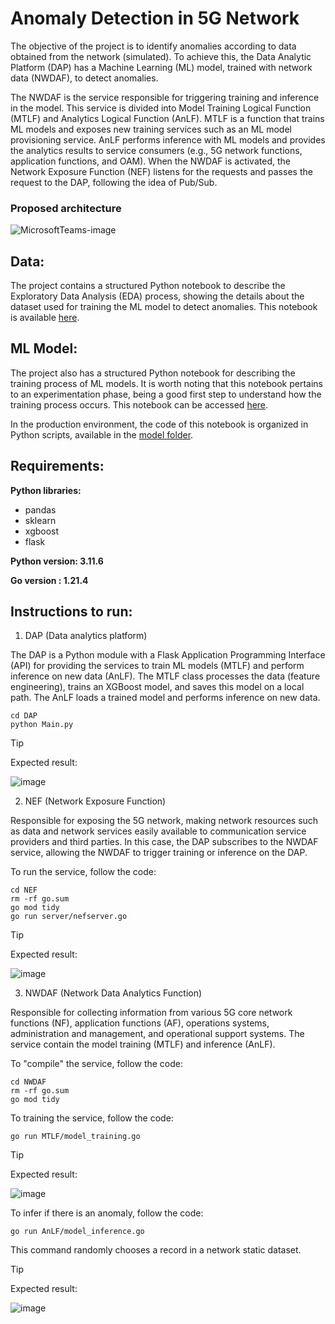 # Anomaly Detection in 5G Network 

The objective of the project is to identify anomalies according to data obtained from the network (simulated). To achieve this, the Data Analytic Platform (DAP) has a Machine Learning (ML) model, trained with network data (NWDAF), to detect anomalies. 

The NWDAF is the service responsible for triggering training and inference in the model. This service is divided into Model Training Logical Function (MTLF) and Analytics Logical Function (AnLF). MTLF is a function that trains ML models and exposes new training services such as an ML model provisioning service. AnLF performs inference with ML models and provides the analytics results to service consumers (e.g., 5G network functions, application functions, and OAM). When the NWDAF is activated, the Network Exposure Function (NEF) listens for the requests and passes the request to the DAP, following the idea of Pub/Sub.

### Proposed architecture

![MicrosoftTeams-image](https://github.com/luanlazz/nwdaf_model/assets/23390758/da50e0a6-683b-42df-8d3e-b81cb5ae54e3)

## Data:

The project contains a structured Python notebook to describe the Exploratory Data Analysis (EDA) process, showing the details about the dataset used for training the ML model to detect anomalies. This notebook is available [here](./DAP/notebooks/eda.ipynb).

## ML Model:

The project also has a structured Python notebook for describing the training process of ML models. It is worth noting that this notebook pertains to an experimentation phase, being a good first step to understand how the training process occurs. This notebook can be accessed [here](./DAP/notebooks/model_training.ipynb).

In the production environment, the code of this notebook is organized in Python scripts, available in the [model folder](./DAP/model/).

## Requirements:

**Python libraries:**
- pandas
- sklearn
- xgboost
- flask

**Python version: 3.11.6**

**Go version : 1.21.4**

## Instructions to run:

1) DAP (Data analytics platform)

The DAP is a Python module with a Flask Application Programming Interface (API) for providing the services to train ML models (MTLF) and perform inference on new data (AnLF). The MTLF class processes the data (feature engineering), trains an XGBoost model, and saves this model on a local path. The AnLF loads a trained model and performs inference on new data.
   
```
cd DAP 
python Main.py
```
> [!TIP]
> Expected result:

![image](https://github.com/luanlazz/nwdaf_model/assets/23390758/8e5fd61b-fa88-4b1e-b15c-cd594ca61b3e)

2) NEF (Network Exposure Function)
   
Responsible for exposing the 5G network, making network resources such as data and network services easily available to communication service providers and third parties. In this case, the DAP subscribes to the NWDAF service, allowing the NWDAF to trigger training or inference on the DAP.

To run the service, follow the code:
```
cd NEF
rm -rf go.sum
go mod tidy
go run server/nefserver.go
```
> [!TIP]
> Expected result:

![image](https://github.com/luanlazz/nwdaf_model/assets/23390758/12d12930-9655-461a-a530-520abb7dcb32)

3) NWDAF (Network Data Analytics Function)
   
Responsible for collecting information from various 5G core network functions (NF), application functions (AF), operations systems, administration and management, and operational support systems.
The service contain the model training (MTLF) and inference (AnLF).

To "compile" the service, follow the code:
```
cd NWDAF
rm -rf go.sum
go mod tidy
```

To training the service, follow the code: 
```
go run MTLF/model_training.go 
```
> [!TIP]
> Expected result:

![image](https://github.com/luanlazz/nwdaf_model/assets/23390758/4395d8e3-3b96-49e0-b9c8-5328f08f3be9)

To infer if there is an anomaly, follow the code:
```
go run AnLF/model_inference.go
```
This command randomly chooses a record in a network static dataset.
> [!TIP]
> Expected result:

![image](https://github.com/luanlazz/nwdaf_model/assets/23390758/89479e8a-4353-4c37-89bb-f96a0155cef2)

